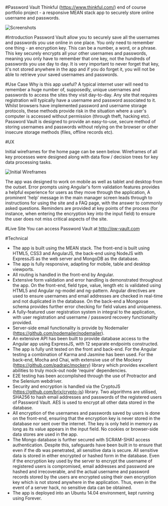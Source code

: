 #Password Vault
Thinkful (https://www.thinkful.com/) end of course portfolio project - a responsive MEAN stack app to securely store online username and passwords.

![Screenshots](http://jonwade.digital/hosted-projects/github-images/password-vault-screenshot.png)

#Introduction
Password Vault allow you to securely save all the usernames and passwords you use online in one place.
You only need to remember one thing - an encryption key. This can be a number, a word, or a phrase. This key securely encrypts all your other usernames and passwords, meaning you only have to remember that one key, not the hundreds of passwords you use day to day.
It is very important to never forget that key, it's not stored anywhere in the app and if you do forget it, you will not be able to retrieve your saved usernames and passwords.

#Use Case
Why is this app useful? A typical internet user will need to remember a huge number of, supposedly, unique usernames and passwords to access the sites they visit day-to-day. Any site that requires registration will typically have a username and password associated to it. Whilst browsers have implemented password and username storage protocols, these methods provide risk in the situation where a user's computer is accessed without permission (through theft, hacking etc). Password Vault is designed to provide an easy-to-use, secure method of storing usernames and passwords without relying on the browser or other insecure storage methods (files, offline records etc).

#UX

Initial wireframes for the home page can be seen below. Wireframes of all key processes were designed along with data flow / decision trees for key data processing tasks.

![Initial Wireframes](http://jonwade.digital/hosted-projects/github-images/password-vault-wireframe-1.png)

The app was designed to work on mobile as well as tablet and desktop from the outset. Error prompts using Angular's form validation features provides a helpful experience for users as they move through the application, A prominent 'help' message in the main manager screen leads through to instructions for using the site and a FAQ page, with the answer to commonly asked questions. Reminders are provided at key points of the process (for instance, when entering the encryption key into the input field) to ensure the user does not miss critical aspects of the site.

#Live Site
You can access Password Vault at http://pw-vault.com

#Technical
* The app is built using the MEAN stack. The front-end is built using HTML5, CSS3 and AngularJS, the back-end using NodeJS with ExpressJS as the web server and MongoDB as the database.
* The app is fully responsive, adapting for mobile, table and desktop viewports.
* All routing is handled in the front-end by Angular.
* Extensive form validation and error handling is demonstrated throughout the app. On the front-end, field type, value, length etc is validated using HTML5 and Angular ng-model and ng-pattern. Angular directives are used to ensure usernames and email addresses are checked in real-time and not duplicated in the database. On the back-end a Mongoose schema provides further error checking for field values and uniqueness.
* A fully-featured user registration system in integral to the application, with user registration and username / password recovery functionality provided.
* Server-side email functionality is provide by Nodemailer (https://github.com/nodemailer/nodemailer).
* An extensive API has been built to provide database access to the Angular app using ExpressJS, with 12 separate endpoints constructed.
* The app is fully unit tested on the front and back-end. For the Angular testing a combination of Karma and Jasmine has been used. For the back-end, Mocha and Chai, with extensive use of the Mockery (https://github.com/padraic/mockery) library which provides excellent abilities to truly mock-out node 'require' dependencies.
* E2E testing has been accomplished through the use of Protractor and the Selenium webdriver.
* Security and encryption is handled via the CryptoJS (https://github.com/brix/crypto-js) library. Two algorithms are utilised, SHA256 to hash email addresses and passwords of the registered users of Password Vault. AES is used to encrypt all other data stored in the database.
* All encryption of the usernames and passwords saved by users is done on the front-end, ensuring that the encryption key is never stored in the database nor sent over the internet. The key is only held in memory as long as its value appears in the input field. No cookies or browser-side data stores are used in the app.
* The Mongo database is further secured with SCRAM-SHA1 access authentication. Despite this, safeguards have been built in to ensure that even if the db was penetrated, all sensitive data is secure. All sensitive data is stored in either encrypted or hashed form in the database. Even if the encryption key used by the server to encrypt the username of registered users is compromised, email addresses and password are hashed and irrecoverable, and the actual username and password records stored by the users are encrypted using their own encryption key which is not stored anywhere in the application. Thus, even in the event of a server hack, no sensitive data can be obtained.
* The app is deployed into an Ubuntu 14.04 environment, kept running using Forever.

